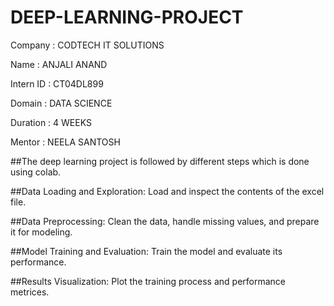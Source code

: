 # DEEP-LEARNING-PROJECT

Company : CODTECH IT SOLUTIONS

Name : ANJALI ANAND

Intern ID : CT04DL899

Domain : DATA SCIENCE

Duration : 4 WEEKS

Mentor : NEELA SANTOSH

##The deep learning project is followed by different steps which is done using colab.

##Data Loading and Exploration: Load and inspect the contents of the excel file.

##Data Preprocessing: Clean the data, handle missing values, and prepare it for modeling.

##Model Training and Evaluation: Train the model and evaluate its performance.

##Results Visualization: Plot the training process and performance metrices.

